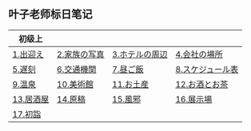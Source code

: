 ## 叶子老师标日笔记

| 初级上                 |                          |                            |                              |
| ---------------------- | ------------------------ | -------------------------- | ---------------------------- |
| [1.出迎え](s1/e1.md)   | [2.家族の写真](s1/e2.md) | [3.ホテルの周辺](s1/e3.md) | [4.会社の場所](s1/e4.md)     |
| [5.遅刻](s1/e5.md)     | [6.交通機関](s1/e6.md)   | [7.昼ご飯](s1/e7.md)       | [8.スケジュール表](s1/e8.md) |
| [9.温泉](s1/e9.md)     | [10.美術館](s1/e10.md)   | [11.お土産](s1/e11.md)     | [12.お酒とお茶](s1/e12.md)   |
| [13.居酒屋](s1/e13.md) | [14.原稿](s1/e14.md)     | [15.風邪](s1/e15.md)       | [16.展示場](s1/e16.md)       |
| [17.初詣](s1/e17.md)   |                          |                            |                              |



















